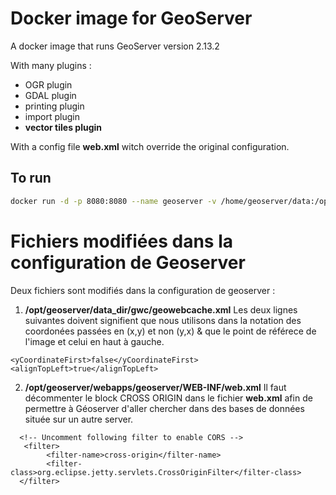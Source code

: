 # Docker image for GeoServer

A docker image that runs GeoServer version 2.13.2 

With many plugins :
* OGR plugin
* GDAL plugin
* printing plugin
* import plugin
* **vector tiles plugin**

With a config file **web.xml** witch override the original configuration. 

## To run

```bash
docker run -d -p 8080:8080 --name geoserver -v /home/geoserver/data:/opt/geoserver/data_dir mbaussier/inao_geoserver
```

# Fichiers modifiées dans la configuration de Geoserver

Deux fichiers sont modifiés dans la configuration de geoserver : 
1. **/opt/geoserver/data_dir/gwc/geowebcache.xml**
Les deux lignes suivantes doivent signifient que nous utilisons dans la notation des coordonées passées en (x,y) et non (y,x) & que le point de référece de l'image et celui en haut à gauche.

```
<yCoordinateFirst>false</yCoordinateFirst> 
<alignTopLeft>true</alignTopLeft>
```

2.  **/opt/geoserver/webapps/geoserver/WEB-INF/web.xml**
Il faut décommenter le block CROSS ORIGIN dans le fichier **web.xml** afin de permettre à Géoserver d'aller chercher dans des bases de données située sur un autre server.

```
  <!-- Uncomment following filter to enable CORS -->
   <filter>
        <filter-name>cross-origin</filter-name>
        <filter-class>org.eclipse.jetty.servlets.CrossOriginFilter</filter-class>
  </filter>
 ```

